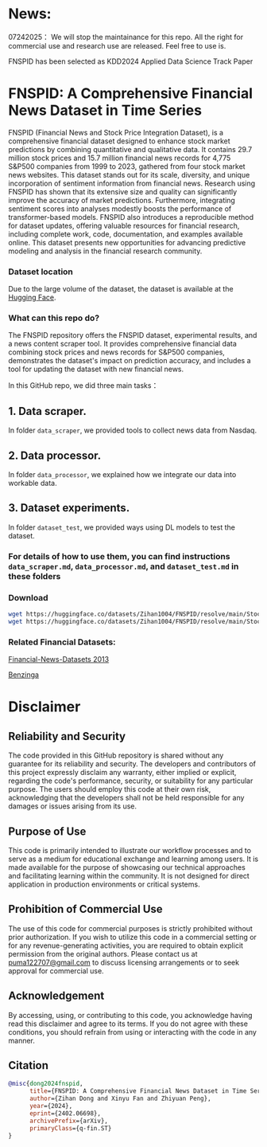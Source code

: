 # News: 
 07242025：
 We will stop the maintainance for this repo. All the right for commercial use and research use are released. Feel free to use is.
 

FNSPID has been selected as KDD2024 Applied Data Science Track Paper



# FNSPID: A Comprehensive Financial News Dataset in Time Series
FNSPID (Financial News and Stock Price Integration Dataset), is a comprehensive financial dataset designed to enhance stock market predictions by combining quantitative and qualitative data. It contains 29.7 million stock prices and 15.7 million financial news records for 4,775 S&P500 companies from 1999 to 2023, gathered from four stock market news websites. This dataset stands out for its scale, diversity, and unique incorporation of sentiment information from financial news. Research using FNSPID has shown that its extensive size and quality can significantly improve the accuracy of market predictions. Furthermore, integrating sentiment scores into analyses modestly boosts the performance of transformer-based models. FNSPID also introduces a reproducible method for dataset updates, offering valuable resources for financial research, including complete work, code, documentation, and examples available online. This dataset presents new opportunities for advancing predictive modeling and analysis in the financial research community.


### Dataset location
Due to the large volume of the dataset, the dataset is available at the [Hugging Face](https://huggingface.co/datasets/Zihan1004/FNSPID/).

### What can this repo do? 
The FNSPID repository offers the FNSPID dataset, experimental results, and a news content scraper tool. It provides comprehensive financial data combining stock prices and news records for S&P500 companies, demonstrates the dataset's impact on prediction accuracy, and includes a tool for updating the dataset with new financial news. 

In this GitHub repo, we did three main tasks：
## 1. Data scraper. 
In folder `data_scraper`, we provided tools to collect news data from Nasdaq.
## 2. Data processor.
In folder `data_processor`, we explained how we integrate our data into workable data.
## 3. Dataset experiments.
In folder `dataset_test`, we provided ways using DL models to test the dataset.


### For details of how to use them, you can find instructions `data_scraper.md`, `data_processor.md`, and `dataset_test.md` in these folders

### Download
```bash
wget https://huggingface.co/datasets/Zihan1004/FNSPID/resolve/main/Stock_price/full_history.zip
wget https://huggingface.co/datasets/Zihan1004/FNSPID/resolve/main/Stock_news/nasdaq_exteral_data.csv
```

### Related Financial Datasets: 
[Financial-News-Datasets 2013](https://github.com/philipperemy/financial-news-dataset)

[Benzinga](https://www.kaggle.com/datasets/miguelaenlle/massive-stock-news-analysis-db-for-nlpbacktests)



# Disclaimer
## Reliability and Security

The code provided in this GitHub repository is shared without any guarantee for its reliability and security. The developers and contributors of this project expressly disclaim any warranty, either implied or explicit, regarding the code's performance, security, or suitability for any particular purpose. The users should employ this code at their own risk, acknowledging that the developers shall not be held responsible for any damages or issues arising from its use.


## Purpose of Use

This code is primarily intended to illustrate our workflow processes and to serve as a medium for educational exchange and learning among users. It is made available for the purpose of showcasing our technical approaches and facilitating learning within the community. It is not designed for direct application in production environments or critical systems.

## Prohibition of Commercial Use

The use of this code for commercial purposes is strictly prohibited without prior authorization. If you wish to utilize this code in a commercial setting or for any revenue-generating activities, you are required to obtain explicit permission from the original authors. Please contact us at puma122707@gmail.com to discuss licensing arrangements or to seek approval for commercial use.


## Acknowledgement

By accessing, using, or contributing to this code, you acknowledge having read this disclaimer and agree to its terms. If you do not agree with these conditions, you should refrain from using or interacting with the code in any manner.


## Citation
```bibtex
@misc{dong2024fnspid,
      title={FNSPID: A Comprehensive Financial News Dataset in Time Series}, 
      author={Zihan Dong and Xinyu Fan and Zhiyuan Peng},
      year={2024},
      eprint={2402.06698},
      archivePrefix={arXiv},
      primaryClass={q-fin.ST}
}

